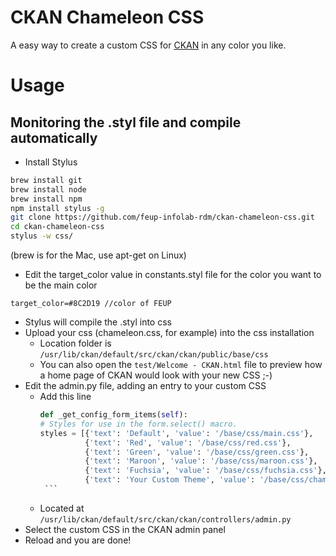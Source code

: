 # CKAN Chameleon CSS
A easy way to create a custom CSS for [CKAN](http://ckan.org) in any color you like.

# Usage

## Monitoring the .styl file and compile automatically

- Install Stylus
```bash
brew install git
brew install node
brew install npm
npm install stylus -g
git clone https://github.com/feup-infolab-rdm/ckan-chameleon-css.git
cd ckan-chameleon-css
stylus -w css/
```
(brew is for the Mac, use apt-get on Linux)

- Edit the target_color value in constants.styl file for the color you want to be the main color 
```stylus
target_color=#8C2D19 //color of FEUP
```

- Stylus will compile the .styl into css
- Upload your css (chameleon.css, for example) into the css installation
  - Location folder is `/usr/lib/ckan/default/src/ckan/ckan/public/base/css`
  - You can also open the `test/Welcome - CKAN.html` file to preview how a home page of CKAN would look with your new CSS  ;-)
- Edit the admin.py file, adding an entry to your custom CSS 
  - Add this line
       ```python
       def _get_config_form_items(self):
       # Styles for use in the form.select() macro.
       styles = [{'text': 'Default', 'value': '/base/css/main.css'},
                 {'text': 'Red', 'value': '/base/css/red.css'},
                 {'text': 'Green', 'value': '/base/css/green.css'},
                 {'text': 'Maroon', 'value': '/base/css/maroon.css'},
                 {'text': 'Fuchsia', 'value': '/base/css/fuchsia.css'},                  
                 {'text': 'Your Custom Theme', 'value': '/base/css/chameleon.css'}] # <<<<<<<<<< NEW LINE
        ```
  
  - Located at `/usr/lib/ckan/default/src/ckan/ckan/controllers/admin.py`
- Select the custom CSS in the CKAN admin panel
- Reload and you are done!
